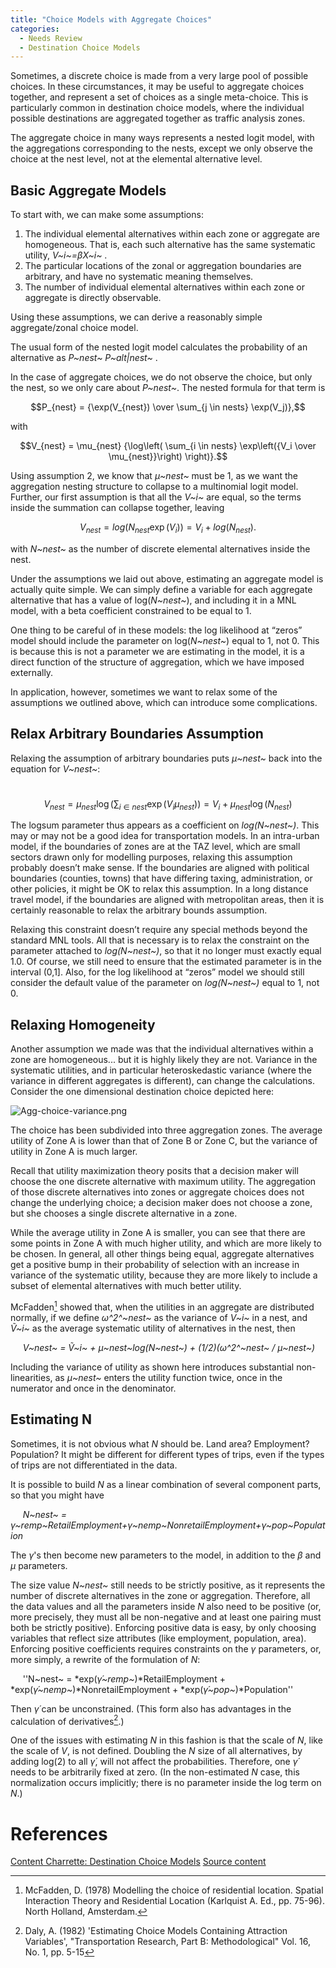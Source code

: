 ```yaml
---
title: "Choice Models with Aggregate Choices"
categories:
  - Needs Review
  - Destination Choice Models
---
```


Sometimes, a discrete choice is made from a very large pool of possible choices. In these circumstances, it may be useful to aggregate choices together, and represent a set of choices as a single meta-choice. This is particularly common in destination choice models, where the individual possible destinations are aggregated together as traffic analysis zones.

The aggregate choice in many ways represents a nested logit model, with the aggregations corresponding to the nests, except we only observe the choice at the nest level, not at the elemental alternative level.

Basic Aggregate Models
----------------------

To start with, we can make some assumptions:

1.  The individual elemental alternatives within each zone or aggregate are homogeneous. That is, each such alternative has the same systematic utility, *V~i~=βX~i~* .
2.  The particular locations of the zonal or aggregation boundaries are arbitrary, and have no systematic meaning themselves.
3.  The number of individual elemental alternatives within each zone or aggregate is directly observable.

Using these assumptions, we can derive a reasonably simple aggregate/zonal choice model.

The usual form of the nested logit model calculates the probability of an alternative as *P~nest~ P~alt|nest~* .

In the case of aggregate choices, we do not observe the choice, but only the nest, so we only care about *P~nest~*. The nested formula for that term is

$$P_{nest} = {\exp(V_{nest}) \over \sum_{j \in nests} \exp(V_j)},$$

with

$$V_{nest} = \mu_{nest} {\log\left( \sum_{i \in nests} \exp\left({V_i \over \mu_{nest}}\right) \right)}.$$

Using assumption 2, we know that *μ~nest~* must be 1, as we want the aggregation nesting structure to collapse to a multinomial logit model. Further, our first assumption is that all the *V~i~* are equal, so the terms inside the summation can collapse together, leaving

$$V_{nest} = log(N_{nest}\exp(V_{i}))=V_{i}+log(N_{nest}) .$$

with *N~nest~* as the number of discrete elemental alternatives inside the nest.

Under the assumptions we laid out above, estimating an aggregate model is actually quite simple. We can simply define a variable for each aggregate alternative that has a value of log(*N~nest~*), and including it in a MNL model, with a beta coefficient constrained to be equal to 1.

One thing to be careful of in these models: the log likelihood at “zeros” model should include the parameter on log(*N~nest~*) equal to 1, not 0. This is because this is not a parameter we are estimating in the model, it is a direct function of the structure of aggregation, which we have imposed externally.

In application, however, sometimes we want to relax some of the assumptions we outlined above, which can introduce some complications.

Relax Arbitrary Boundaries Assumption
-------------------------------------

Relaxing the assumption of arbitrary boundaries puts *μ~nest~* back into the equation for *V~nest~*:

  $$V_{nest} = \mu_{nest} \log( \sum_{i \in nest} \exp(V_{i}\mu_{nest}))=V_{i}+\mu_{nest}\log(N_{nest})$$

The logsum parameter thus appears as a coefficient on *log(N~nest~)*. This may or may not be a good idea for transportation models. In an intra-urban model, if the boundaries of zones are at the TAZ level, which are small sectors drawn only for modelling purposes, relaxing this assumption probably doesn’t make sense. If the boundaries are aligned with political boundaries (counties, towns) that have differing taxing, administration, or other policies, it might be OK to relax this assumption. In a long distance travel model, if the boundaries are aligned with metropolitan areas, then it is certainly reasonable to relax the arbitrary bounds assumption.

Relaxing this constraint doesn’t require any special methods beyond the standard MNL tools. All that is necessary is to relax the constraint on the parameter attached to *log(N~nest~)*, so that it no longer must exactly equal 1.0. Of course, we still need to ensure that the estimated parameter is in the interval (0,1\]. Also, for the log likelihood at “zeros” model we should still consider the default value of the parameter on *log(N~nest~)* equal to 1, not 0.

Relaxing Homogeneity
--------------------

Another assumption we made was that the individual alternatives within a zone are homogeneous... but it is highly likely they are not. Variance in the systematic utilities, and in particular heteroskedastic variance (where the variance in different aggregates is different), can change the calculations. Consider the one dimensional destination choice depicted here:

![](https://github.com/tfresource/website/blob/source/.vuepress/public/topics/Agg-choice-variance.png "Agg-choice-variance.png")

The choice has been subdivided into three aggregation zones. The average utility of Zone A is lower than that of Zone B or Zone C, but the variance of utility in Zone A is much larger.

Recall that utility maximization theory posits that a decision maker will choose the one discrete alternative with maximum utility. The aggregation of those discrete alternatives into zones or aggregate choices does not change the underlying choice; a decision maker does not choose a zone, but she chooses a single discrete alternative in a zone.

While the average utility in Zone A is smaller, you can see that there are some points in Zone A with much higher utility, and which are more likely to be chosen. In general, all other things being equal, aggregate alternatives get a positive bump in their probability of selection with an increase in variance of the systematic utility, because they are more likely to include a subset of elemental alternatives with much better utility.

McFadden[^1] showed that, when the utilities in an aggregate are distributed normally, if we define *ω^2^~nest~* as the variance of *V~i~* in a nest, and *Ṽ~i~* as the average systematic utility of alternatives in the nest, then

     *V~nest~ = Ṽ~i~ + μ~nest~*log*(N~nest~) + (1/2)(ω^2^~nest~ / μ~nest~)*

Including the variance of utility as shown here introduces substantial non-linearities, as *μ~nest~* enters the utility function twice, once in the numerator and once in the denominator.

Estimating N
------------

Sometimes, it is not obvious what *N* should be. Land area? Employment? Population? It might be different for different types of trips, even if the types of trips are not differentiated in the data.

It is possible to build *N* as a linear combination of several component parts, so that you might have

     *N~nest~ = γ~remp~RetailEmployment+γ~nemp~NonretailEmployment+γ~pop~Population*

The *γ*'s then become new parameters to the model, in addition to the *β* and *μ* parameters.

The size value *N~nest~* still needs to be strictly positive, as it represents the number of discrete alternatives in the zone or aggregation. Therefore, all the data values and all the parameters inside *N* also need to be positive (or, more precisely, they must all be non-negative and at least one pairing must both be strictly positive). Enforcing positive data is easy, by only choosing variables that reflect size attributes (like employment, population, area). Enforcing positive coefficients requires constraints on the *γ* parameters, or, more simply, a rewrite of the formulation of *N*:

     ''N~nest~ = *exp(*γ́~remp~*)*RetailEmployment + *exp(*γ́~nemp~*)*NonretailEmployment + *exp(*γ́~pop~*)*Population''

Then *γ́* can be unconstrained. (This form also has advantages in the calculation of derivatives[^2].)

One of the issues with estimating *N* in this fashion is that the scale of *N*, like the scale of *V*, is not defined. Doubling the *N* size of all alternatives, by adding log(2) to all *γ́*, will not affect the probabilities. Therefore, one *γ́* needs to be arbitrarily fixed at zero. (In the non-estimated *N* case, this normalization occurs implicitly; there is no parameter inside the log term on *N*.)

References
==========

[Content Charrette: Destination Choice Models](Content_Charrette_Destination_Choice_Models)
[Source content](http://larch.readthedocs.io/en/latest/math/aggregate-choice.html)

[^1]: McFadden, D. (1978) Modelling the choice of residential location. Spatial Interaction Theory and Residential Location (Karlquist A. Ed., pp. 75-96). North Holland, Amsterdam.

[^2]: Daly, A. (1982) 'Estimating Choice Models Containing Attraction Variables', "Transportation Research, Part B: Methodological" Vol. 16, No. 1, pp. 5-15

